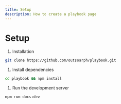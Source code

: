 ```yaml
---
title: Setup
description: How to create a playbook page
---
```


# Setup

1. Installation

```bash
git clone https://github.com/outsoarph/playbook.git
```

1. Install dependencies

```bash
cd playbook && npm install
```

1. Run the development server

```bash
npm run docs:dev
```
